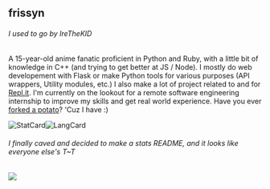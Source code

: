 ## frissyn
###### I used to go by IreTheKID

A 15-year-old anime fanatic proficient in Python and Ruby, with a little bit of knowledge in C++ (and trying to get better at JS / Node). I mostly do web developement with Flask or make Python tools for various purposes (API wrappers, Utility modules, etc.) I also make a lot of project related to and for [Repl.it](https://repl.it). I'm currently on the lookout for a remote software engineering internship to improve my skills and get real world experience. Have you ever [forked a potato](https://github.com/drtshock/Potato)? 'Cuz I have :)

![StatCard](https://github-readme-stats.vercel.app/api?username=frissyn&count_private=true&theme=blueberry&show_icons=true&include_all_commits=true)![LangCard](https://github-readme-stats.vercel.app/api/top-langs/?username=frissyn&layout=compact&theme=blueberry&exclude_repo=Repl.it-CSS-Index&langs_count=6)

###### I finally caved and decided to make a stats README, and it looks like everyone else's T~T
![](https://hit.yhype.me/github/profile?user_id=62220201)
